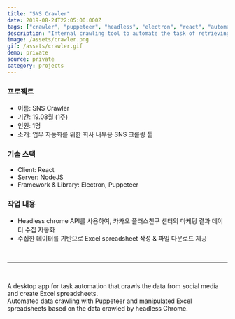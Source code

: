 ```yaml
---
title: "SNS Crawler"
date: 2019-08-24T22:05:00.000Z
tags: ["crawler", "puppeteer", "headless", "electron", "react", "automation"]
description: "Internal crawling tool to automate the task of retrieving the data from social media into Excel spreadsheets"
image: /assets/crawler.png
gif: /assets/crawler.gif
demo: private
source: private
category: projects
---
```


### 프로젝트

- 이름: SNS Crawler
- 기간: 19.08월 (1주)
- 인원: 1명
- 소개: 업무 자동화를 위한 회사 내부용 SNS 크롤링 툴

### 기술 스택

- Client: React
- Server: NodeJS
- Framework & Library: Electron, Puppeteer

### 작업 내용

- Headless chrome API를 사용하여, 카카오 플러스친구 센터의 마케팅 결과 데이터 수집 자동화
- 수집한 데이터를 기반으로 Excel spreadsheet 작성 & 파일 다운로드 제공

<br />

---

<br />

A desktop app for task automation that crawls the data from social media and create Excel spreadsheets.  
Automated data crawling with Puppeteer and manipulated Excel spreadsheets based on the data crawled by headless Chrome.